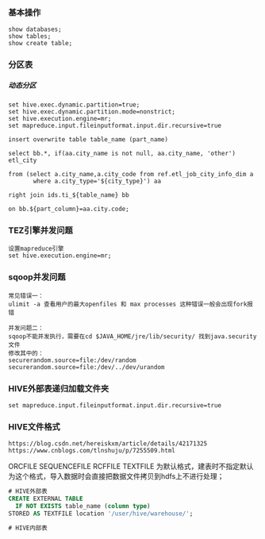 ### 基本操作
```
show databases;
show tables; 
show create table;
```

### 分区表

##### 动态分区

```
set hive.exec.dynamic.partition=true;
set hive.exec.dynamic.partition.mode=nonstrict;
set hive.execution.engine=mr;
set mapreduce.input.fileinputformat.input.dir.recursive=true

```

```
insert overwrite table table_name (part_name)

select bb.*, if(aa.city_name is not null, aa.city_name, 'other') etl_city

from (select a.city_name,a.city_code from ref.etl_job_city_info_dim a 
	   where a.city_type='${city_type}') aa

right join ids.ti_${table_name} bb 

on bb.${part_column}=aa.city.code;
```

### TEZ引擎并发问题
```
设置mapreduce引擎
set hive.execution.engine=mr;
```

### sqoop并发问题

```
常见错误一：
ulimit -a 查看用户的最大openfiles 和 max processes 这种错误一般会出现fork报错

并发问题二：
sqoop不能并发执行，需要在cd $JAVA_HOME/jre/lib/security/ 找到java.security文件
修改其中的：
securerandom.source=file:/dev/random
securerandom.source=file:/dev/../dev/urandom
```

### HIVE外部表递归加载文件夹
```
set mapreduce.input.fileinputformat.input.dir.recursive=true
```

### HIVE文件格式
```
https://blog.csdn.net/hereiskxm/article/details/42171325
https://www.cnblogs.com/tlnshuju/p/7255509.html
```

ORCFILE
SEQUENCEFILE
RCFFILE
TEXTFILE 为默认格式，建表时不指定默认为这个格式，导入数据时会直接把数据文件拷贝到hdfs上不进行处理；

```sql
# HIVE外部表
CREATE EXTERNAL TABLE 
  IF NOT EXISTS table_name (column type) 
STORED AS TEXTFILE location '/user/hive/warehouse/';

# HIVE内部表

```